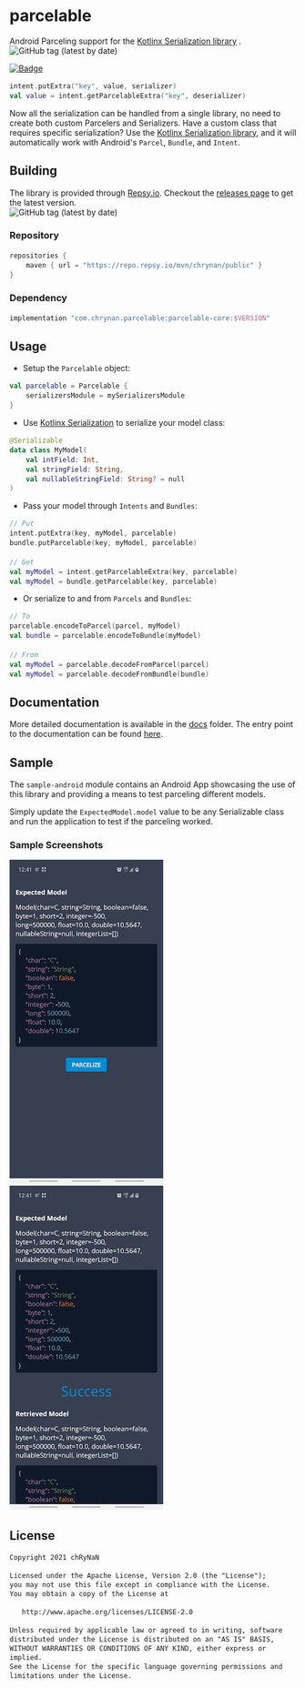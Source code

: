 # parcelable

Android Parceling support for the [Kotlinx Serialization library](https://github.com/Kotlin/kotlinx.serialization)
. <br />
<img alt="GitHub tag (latest by date)" src="https://img.shields.io/github/v/tag/chRyNaN/serialization-parcelable">

<a href="https://androidweekly.net/issues/issue-450"><img alt="Badge" src="https://androidweekly.net/issues/issue-450/badge" height="20px"></img></a>

```kotlin
intent.putExtra("key", value, serializer)
val value = intent.getParcelableExtra("key", deserializer)
```

Now all the serialization can be handled from a single library, no need to create both custom Parcelers and Serializers.
Have a custom class that requires specific serialization? Use
the [Kotlinx Serialization library](https://github.com/Kotlin/kotlinx.serialization), and it will automatically work
with Android's `Parcel`, `Bundle`, and `Intent`.

## Building

The library is provided through [Repsy.io](https://repsy.io). Checkout
the [releases page](https://github.com/chRyNaN/parcelable/releases) to get the latest version. <br />
<img alt="GitHub tag (latest by date)" src="https://img.shields.io/github/v/tag/chRyNaN/serialization-parcelable">

### Repository

```groovy
repositories {
    maven { url = "https://repo.repsy.io/mvn/chrynan/public" }
}
```

### Dependency

```groovy
implementation "com.chrynan.parcelable:parcelable-core:$VERSION"
```

## Usage

* Setup the `Parcelable` object:

```kotlin
val parcelable = Parcelable {
    serializersModule = mySerializersModule
}
```

* Use [Kotlinx Serialization](https://github.com/Kotlin/kotlinx.serialization) to serialize your model class:

```kotlin
@Serializable
data class MyModel(
    val intField: Int,
    val stringField: String,
    val nullableStringField: String? = null
)
```

* Pass your model through `Intents` and `Bundles`:

```kotlin
// Put
intent.putExtra(key, myModel, parcelable)
bundle.putParcelable(key, myModel, parcelable)

// Get
val myModel = intent.getParcelableExtra(key, parcelable)
val myModel = bundle.getParcelable(key, parcelable)
```

* Or serialize to and from `Parcels` and `Bundles`:

```kotlin
// To
parcelable.encodeToParcel(parcel, myModel)
val bundle = parcelable.encodeToBundle(myModel)

// From
val myModel = parcelable.decodeFromParcel(parcel)
val myModel = parcelable.decodeFromBundle(bundle)
```

## Documentation

More detailed documentation is available in the [docs](docs) folder. The entry point to the documentation can be
found [here](docs/index.md).

## Sample

The `sample-android` module contains an Android App showcasing the use of this library and providing a means to test
parceling different models.

Simply update the `ExpectedModel.model` value to be any Serializable class and run the application to test if the
parceling worked.

### Sample Screenshots

![Main Screen](assets/sample_main_screenshot.png)
![Results Screen](assets/sample_result_screenshot.png)

## License

```
Copyright 2021 chRyNaN

Licensed under the Apache License, Version 2.0 (the "License");
you may not use this file except in compliance with the License.
You may obtain a copy of the License at

   http://www.apache.org/licenses/LICENSE-2.0

Unless required by applicable law or agreed to in writing, software
distributed under the License is distributed on an "AS IS" BASIS,
WITHOUT WARRANTIES OR CONDITIONS OF ANY KIND, either express or implied.
See the License for the specific language governing permissions and
limitations under the License.
```
